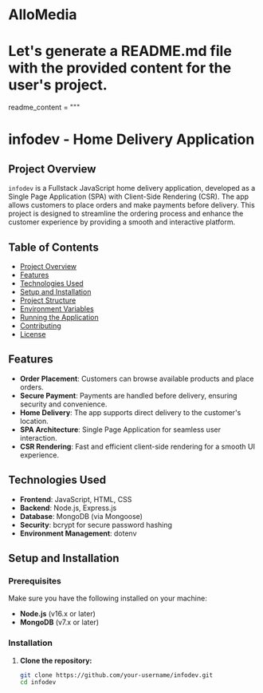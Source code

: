 # AlloMedia

# Let's generate a README.md file with the provided content for the user's project.
readme_content = """
# infodev - Home Delivery Application

## Project Overview

`infodev` is a Fullstack JavaScript home delivery application, developed as a Single Page Application (SPA) with Client-Side Rendering (CSR). The app allows customers to place orders and make payments before delivery. This project is designed to streamline the ordering process and enhance the customer experience by providing a smooth and interactive platform.

## Table of Contents

- [Project Overview](#project-overview)
- [Features](#features)
- [Technologies Used](#technologies-used)
- [Setup and Installation](#setup-and-installation)
- [Project Structure](#project-structure)
- [Environment Variables](#environment-variables)
- [Running the Application](#running-the-application)
- [Contributing](#contributing)
- [License](#license)

## Features

- **Order Placement**: Customers can browse available products and place orders.
- **Secure Payment**: Payments are handled before delivery, ensuring security and convenience.
- **Home Delivery**: The app supports direct delivery to the customer's location.
- **SPA Architecture**: Single Page Application for seamless user interaction.
- **CSR Rendering**: Fast and efficient client-side rendering for a smooth UI experience.

## Technologies Used

- **Frontend**: JavaScript, HTML, CSS
- **Backend**: Node.js, Express.js
- **Database**: MongoDB (via Mongoose)
- **Security**: bcrypt for secure password hashing
- **Environment Management**: dotenv

## Setup and Installation

### Prerequisites

Make sure you have the following installed on your machine:

- **Node.js** (v16.x or later)
- **MongoDB** (v7.x or later)

### Installation

1. **Clone the repository:**
   ```bash
   git clone https://github.com/your-username/infodev.git
   cd infodev
